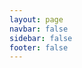 ```yaml
---
layout: page
navbar: false
sidebar: false
footer: false
---
```


<script setup>
import WebglLinesDashed from "./components/WebglLinesDashed.vue"
</script>

<WebglLinesDashed />